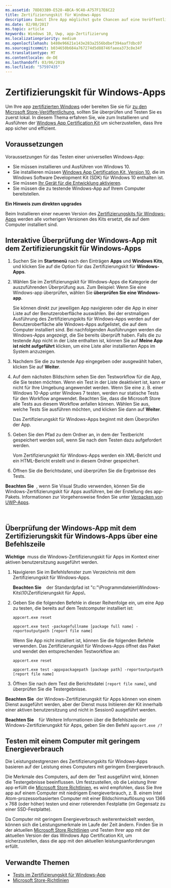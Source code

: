 ```yaml
---
ms.assetid: 78D833B9-E528-4BCA-9C48-A757F17E6C22
title: Zertifizierungskit für Windows-Apps
description: Damit Ihre App möglichst gute Chancen auf eine Veröffentlichung im Microsoft Store oder auf eine Windows-Zertifizierung hat, sollten Sie sie auf Ihrem Computer überprüfen und testen, bevor Sie sie zur Zertifizierung übermitteln. In diesem Thema wird erläutert, wie Sie das Zertifizierungskit für Windows-Apps installieren und ausführen.
ms.date: 02/08/2017
ms.topic: article
keywords: Windows 10, Uwp, app-Zertifizierung
ms.localizationpriority: medium
ms.openlocfilehash: b480e96621e143e283a2556bdbef394aaf7dbc07
ms.sourcegitcommit: b034650b684a767274d5d88746faeea373c8e34f
ms.translationtype: MT
ms.contentlocale: de-DE
ms.lasthandoff: 03/06/2019
ms.locfileid: "57597435"
---
```

# <a name="windows-app-certification-kit"></a>Zertifizierungskit für Windows-Apps



Um Ihre app [zertifizierten Windows](https://msdn.microsoft.com/windows/desktop/jj134964.aspx) oder bereiten Sie sie für [zu den Microsoft Store-Veröffentlichung](https://msdn.microsoft.com/library/windows/apps/Hh694062), sollten Sie überprüfen und Testen Sie es zuerst lokal. In diesem Thema erfahren Sie, wie zum Installieren und Ausführen der [Windows App Certification Kit](https://go.microsoft.com/fwlink/p/?LinkID=309666) um sicherzustellen, dass Ihre app sicher und effizient.

## <a name="prerequisites"></a>Voraussetzungen

Voraussetzungen für das Testen einer universellen Windows-App:

-   Sie müssen installieren und Ausführen von Windows 10.
-   Sie installieren müssen [Windows App Certification Kit, Version 10]( https://go.microsoft.com/fwlink/p/?LinkID=309666), die im Windows Software Development Kit (SDK) für Windows 10 enthalten ist.
-   Sie müssen [Ihr Gerät für die Entwicklung aktivieren](https://docs.microsoft.com/windows/uwp/get-started/enable-your-device-for-development).
-   Sie müssen die zu testende Windows-App auf Ihrem Computer bereitstellen.

**Ein Hinweis zum direkten upgrades**

Beim Installieren einer neueren Version des [Zertifizierungskits für Windows-Apps]( https://go.microsoft.com/fwlink/p/?LinkID=309666) werden alle vorherigen Versionen des Kits ersetzt, die auf dem Computer installiert sind.

## <a name="validate-your-windows-app-using-the-windows-app-certification-kit-interactively"></a>Interaktive Überprüfung der Windows-App mit dem Zertifizierungskit für Windows-Apps

1.  Suchen Sie im **Startmenü** nach den Einträgen **Apps** und **Windows Kits**, und klicken Sie auf die Option für das Zertifizierungskit für **Windows-Apps**.

2.  Wählen Sie im Zertifizierungskit für Windows-Apps die Kategorie der auszuführenden Überprüfung aus. Zum Beispiel: Wenn Sie eine Windows-app überprüfen, wählen Sie **überprüfen Sie eine Windows-app**.

    Sie können direkt zur jeweiligen App navigieren oder die App in einer Liste auf der Benutzeroberfläche auswählen. Bei der erstmaligen Ausführung des Zertifizierungskits für Windows-Apps werden auf der Benutzeroberfläche alle Windows-Apps aufgelistet, die auf dem Computer installiert sind. Bei nachfolgenden Ausführungen werden die Windows-Apps angezeigt, die Sie bereits überprüft haben. Falls die zu testende App nicht in der Liste enthalten ist, können Sie auf **Meine App ist nicht aufgeführt** klicken, um eine Liste aller installierten Apps im System anzuzeigen.

3.  Nachdem Sie die zu testende App eingegeben oder ausgewählt haben, klicken Sie auf **Weiter**.

4.  Auf dem nächsten Bildschirm sehen Sie den Testworkflow für die App, die Sie testen möchten. Wenn ein Test in der Liste deaktiviert ist, kann er nicht für Ihre Umgebung angewendet werden. Wenn Sie eine z. B. einer Windows 10-App unter Windows 7 testen, werden nur statische Tests für den Workflow angewendet. Beachten Sie, dass die Microsoft Store alle Tests aus diesem Workflow anfallen können. Wählen Sie aus, welche Tests Sie ausführen möchten, und klicken Sie dann auf **Weiter**.

    Das Zertifizierungskit für Windows-Apps beginnt mit dem Überprüfen der App.

5.  Geben Sie den Pfad zu dem Ordner an, in dem der Testbericht gespeichert werden soll, wenn Sie nach dem Testen dazu aufgefordert werden.

    Vom Zertifizierungskit für Windows-Apps werden ein XML-Bericht und ein HTML-Bericht erstellt und in diesem Ordner gespeichert.

6.  Öffnen Sie die Berichtsdatei, und überprüfen Sie die Ergebnisse des Tests.

**Beachten Sie**  , wenn Sie Visual Studio verwenden, können Sie die Windows-Zertifizierungskit für Apps ausführen, bei der Erstellung des app-Pakets. Informationen zur Vorgehensweise finden Sie unter [Verpacken von UWP-Apps](https://msdn.microsoft.com/library/windows/apps/Mt627715).

 

## <a name="validate-your-windows-app-using-the-windows-app-certification-kit-from-a-command-line"></a>Überprüfung der Windows-App mit dem Zertifizierungskit für Windows-Apps über eine Befehlszeile

**Wichtige**  muss die Windows-Zertifizierungskit für Apps im Kontext einer aktiven benutzersitzung ausgeführt werden.

1.  Navigieren Sie im Befehlsfenster zum Verzeichnis mit dem Zertifizierungskit für Windows-Apps.

    **Beachten Sie**    der Standardpfad ist "c:"\\Programmdateien\\Windows-Kits\\10\\Zertifizierungskit für Apps\\.

2.  Geben Sie die folgenden Befehle in dieser Reihenfolge ein, um eine App zu testen, die bereits auf dem Testcomputer installiert ist:

    `appcert.exe reset`

    `appcert.exe test -packagefullname [package full name] -reportoutputpath [report file name]`

    Wenn Sie App nicht installiert ist, können Sie die folgenden Befehle verwenden. Das Zertifizierungskit für Windows-Apps öffnet das Paket und wendet den entsprechenden Testworkflow an:

    `appcert.exe reset`

    `appcert.exe test -appxpackagepath [package path] -reportoutputpath [report file name]`

3.  Öffnen Sie nach dem Test die Berichtsdatei `[report file name]`, und überprüfen Sie die Testergebnisse.

**Beachten Sie**  der Windows-Zertifizierungskit für Apps können von einem Dienst ausgeführt werden, aber der Dienst muss Initiieren der Kit innerhalb einer aktiven benutzersitzung und nicht in Session0 ausgeführt werden.

**Beachten Sie**    für Weitere Informationen über die Befehlszeile der Windows-Zertifizierungskit für Apps, geben Sie den Befehl `appcert.exe /?`

## <a name="testing-with-a-low-power-computer"></a>Testen mit einem Computer mit geringem Energieverbrauch

Die Leistungstestgrenzen des Zertifizierungskits für Windows-Apps basieren auf der Leistung eines Computers mit geringem Energieverbrauch.

Die Merkmale des Computers, auf dem der Test ausgeführt wird, können die Testergebnisse beeinflussen. Um festzustellen, ob die Leistung Ihrer app erfüllt die [Microsoft Store Richtlinien](https://msdn.microsoft.com/library/windows/apps/Dn764944), es wird empfohlen, dass Sie Ihre app auf einem Computer mit niedrigem Energieverbrauch, z. B. einem Intel Atom-prozessorbasierten Computer mit einer Bildschirmauflösung von 1366 x 768 (oder höher) testen und einer rotierenden Festplatte (im Gegensatz zu einer SSD-Festplatte).

Da Computer mit geringem Energieverbrauch weiterentwickelt werden, können sich die Leistungsmerkmale im Laufe der Zeit ändern. Finden Sie in der aktuellen [Microsoft Store Richtlinien](https://msdn.microsoft.com/library/windows/apps/Dn764944) und Testen Ihrer app mit der aktuellen Version der das Windows App Certification Kit, um sicherzustellen, dass die app mit den aktuellen leistungsanforderungen erfüllt.

## <a name="related-topics"></a>Verwandte Themen

* [Tests im Zertifizierungskit für Windows-App](windows-app-certification-kit-tests.md)
* [Microsoft Store-Richtlinien](https://msdn.microsoft.com/library/windows/apps/Dn764944)
 

 




